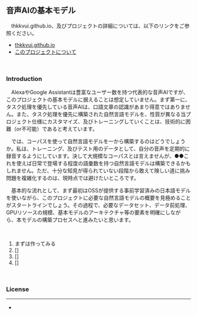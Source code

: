 ## **音声AIの基本モデル**

　thkkvui.github.io、及びプロジェクトの詳細については、以下のリンクをご参照ください。

- [thkkvui.github.io](https://thkkvui.github.io)
- [このプロジェクトについて](https://thkkvui.github.io/about)

&emsp;

### **Introduction**

　AlexaやGoogle Assistantは豊富なユーザー数を持つ代表的な音声AIですが、このプロジェクトの基本モデルに据えることは想定していません。まず第一に、タスク処理を優先している音声AIは、口語文章の認識があまり得意ではありません。また、タスク処理を優先に構築された自然言語モデルを、性質が異なる当プロジェクト仕様にカスタマイズ、及びトレーニングしていくことは、技術的に困難（or不可能）であると考えています。

　では、コーパスを使って自然言語モデルを一から構築するのはどうでしょうか。私は、トレーニング、及びテスト用のデータとして、自分の音声を定期的に録音するようにしています。決して大規模なコーパスとは言えませんが、●●これを使えば日常で登場する程度の語彙数を持つ自然言語モデルは構築できるかもしれません。ただ、十分な知見が得られていない段階から敢えて険しい道に挑み問題を複雑化するのは、現時点では避けたいところです。

　基本的な流れとして、まず最初はOSSが提供する事前学習済みの日本語モデルを使いながら、このプロジェクトに必要な自然言語モデルの概要を見極めることがスタートラインでしょう。その過程で、必要なデータセット、データ前処理、GPUリソースの規模、基本モデルのアーキテクチャ等の要素を明確にしながら、本モデルの構築プロセスへと進みたいと思います。

&emsp;

1. まずは作ってみる
2. []
3. []
4. []

&emsp;

### **License**
---
-

&emsp;
